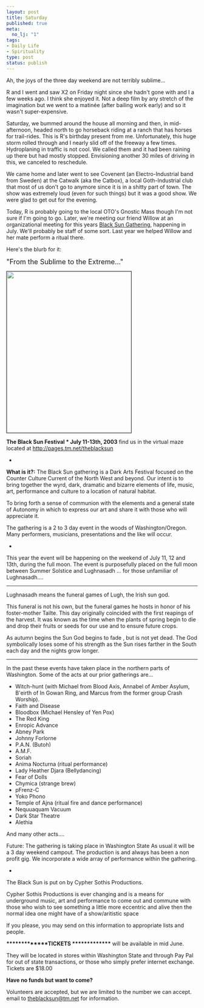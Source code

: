 ```yaml
--- 
layout: post
title: Saturday
published: true
meta: 
  no_lj: "1"
tags: 
- Daily Life
- Spirituality
type: post
status: publish
---
```

Ah, the joys of the three day weekend are not terribly sublime...

R and I went and saw X2 on Friday night since she hadn't gone with  and I a few weeks ago. I think she enjoyed it. Not a deep film by any stretch of the imagination but we went to a matinée (after bailing work early) and so it wasn't super-expensive.

Saturday, we bummed around the house all morning and then, in mid-afternoon, headed north to go horseback riding at a ranch that has horses for trail-rides. This is R's birthday present from me. Unfortunately, this huge storm rolled through and I nearly slid off of the freeway a few times. Hydroplaning in traffic is not cool. We called them and it had been raining up there but had mostly stopped. Envisioning another 30 miles of driving in this, we canceled to reschedule.

We came home and later went to see Covenent (an Electro-Industrial band from Sweden) at the Catwalk (aka the Catbox), a local Goth-Industrial club that most of us don't go to anymore since it is in a shitty part of town. The show was extremely loud (even for such things) but it was a good show. We were glad to get out for the evening.

Today, R is probably going to the local OTO's Gnostic Mass though I'm not sure if I'm going to go. Later, we're meeting our friend Willow at an organizational meeting for this years <a href="http://pages.tm.net/theblacksun">Black Sun Gathering</a>, happening in July. We'll probably be staff of some sort. Last year we helped Willow and her mate perform a ritual there.

Here's the blurb for it:

<font size="+1">"From the Sublime to the Extreme..."</font>

<img width="328" height="424" border="1" src="http://www.arcanology.com/images/BlackSun-2003-web.jpg" />

<strong>The Black Sun Festival * July 11-13th, 2003</strong>
find us in the virtual maze located at <a href="http://pages.tm.net/theblacksun">http://pages.tm.net/theblacksun</a>

*
<strong>What is it?:</strong>
The Black Sun gathering is a Dark Arts Festival focused on the  Counter Culture Current of the North West and beyond.
Our intent is to bring together the wyrd, dark, dramatic and bizarre elements of life, music, art, performance and culture to a location of natural habitat.

To bring forth a sense of communion with the elements and a general  state of Autonomy in which to express our art and share it with those who will appreciate it.

The gathering is a 2 to 3 day event in the woods of Washington/Oregon. Many performers, musicians, presentations
and the like will occur.

*
This year the event will be happening on the weekend of July 11, 12 and 13th, during the full moon. The event is purposefully placed on the full moon between Summer Solstice and Lughnasadh ... for those unfamiliar of Lughnasadh....

********
Lughnasadh means the funeral games of Lugh, the Irish sun god.

This funeral is not his own, but the funeral games he hosts in honor of his foster-mother Tailte. This day originally coincided with the first reapings of the harvest. It was known as the time when the plants of spring begin to die and drop their fruits or seeds for our use and to ensure future crops.

As autumn begins the Sun God begins to fade , but is not yet dead. The God symbolically loses some of his strength as the Sun rises farther in the South each day and the nights grow longer.

****************

In the past these events have taken place in the northern parts of Washington.
Some of the acts at our prior gatherings are...
<ul>
	<li>Witch-hunt (with Michael from Blood Axis, Annabel of Amber Asylum, B'eirth of In Gowan Ring, and Marcus from the former group Crash Worship).</li>
	<li>Faith and Disease</li>
	<li>Bloodbox (Michael Hensley of Yen Pox)</li>
	<li>The Red King</li>
	<li>Enropic Advance</li>
	<li>Abney Park</li>
	<li>Johnny Forlorne</li>
	<li>P.A.N. (Butoh)</li>
	<li>A.M.F.</li>
	<li>Soriah</li>
	<li>Anima Nocturna (ritual performance)</li>
	<li>Lady Heather Djara (Bellydancing)</li>
	<li>Fear of Dolls</li>
	<li>Chymica (strange brew)</li>
	<li>pFrenz-C</li>
	<li>Yoko Phono</li>
	<li>Temple of Ajna (ritual fire and dance performance)</li>
	<li>Nequuaquam Vacuum</li>
	<li>Dark Star Theatre</li>
	<li>Alethia</li>
</ul>
And many other acts....

Future: The gathering is taking place in Washington State
As usual it will be a 3 day weekend campout. The production is and always has been a non profit gig. We incorporate a wide array of performance within the gathering.

*
The Black Sun is  put on by Cypher Sothis Productions.

Cypher Sothis Productions is ever changing and is a means for underground music, art and performance to come out and commune with those who wish to see something a little more eccentric and alive then the normal idea one might have of a show/aritistic space

If you please, you may send on this information to appropriate lists and people.

<strong>*************TICKETS *************</strong>
will be available in mid June.

They will be located in stores within Washington State and through Pay Pal for out of state transactions,
or those who simply prefer internet exchange. Tickets are  $18.00

<strong>Have no funds but want to come?</strong>

Volunteers are accepted, but we are limited to the number we can accept.
email to theblacksun@tm.net for information.
